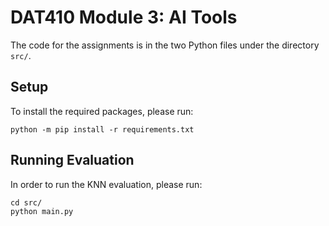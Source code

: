 # DAT410 Module 3: AI Tools

The code for the assignments is in the two Python files under the directory `src/`.

## Setup

To install the required packages, please run:

```
python -m pip install -r requirements.txt
```

## Running Evaluation

In order to run the KNN evaluation, please run:

```
cd src/
python main.py
```